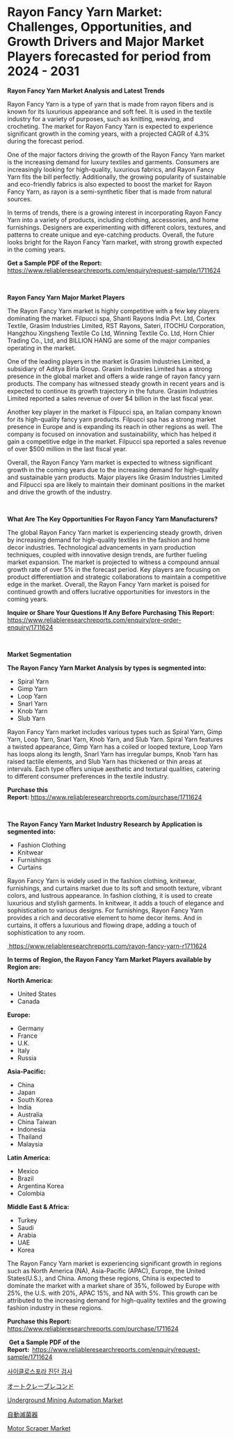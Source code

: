 <p><h1>Rayon Fancy Yarn Market: Challenges, Opportunities, and Growth Drivers and Major Market Players forecasted for period from 2024 - 2031</h1></p><p><strong>Rayon Fancy Yarn Market Analysis and Latest Trends</strong></p>
<p><p>Rayon Fancy Yarn is a type of yarn that is made from rayon fibers and is known for its luxurious appearance and soft feel. It is used in the textile industry for a variety of purposes, such as knitting, weaving, and crocheting. The market for Rayon Fancy Yarn is expected to experience significant growth in the coming years, with a projected CAGR of 4.3% during the forecast period.</p><p>One of the major factors driving the growth of the Rayon Fancy Yarn market is the increasing demand for luxury textiles and garments. Consumers are increasingly looking for high-quality, luxurious fabrics, and Rayon Fancy Yarn fits the bill perfectly. Additionally, the growing popularity of sustainable and eco-friendly fabrics is also expected to boost the market for Rayon Fancy Yarn, as rayon is a semi-synthetic fiber that is made from natural sources.</p><p>In terms of trends, there is a growing interest in incorporating Rayon Fancy Yarn into a variety of products, including clothing, accessories, and home furnishings. Designers are experimenting with different colors, textures, and patterns to create unique and eye-catching products. Overall, the future looks bright for the Rayon Fancy Yarn market, with strong growth expected in the coming years.</p></p>
<p><strong>Get a Sample PDF of the Report:&nbsp;</strong> <a href="https://www.reliableresearchreports.com/enquiry/request-sample/1711624">https://www.reliableresearchreports.com/enquiry/request-sample/1711624</a></p>
<p>&nbsp;</p>
<p><strong>Rayon Fancy Yarn Major Market Players</strong></p>
<p><p>The Rayon Fancy Yarn market is highly competitive with a few key players dominating the market. Filpucci spa, Shanti Rayons India Pvt. Ltd, Cortex Textile, Grasim Industries Limited, RST Rayons, Sateri, ITOCHU Corporation, Hangzhou Xingsheng Textile Co Ltd, Winning Textile Co. Ltd, Horn Chier Trading Co., Ltd, and BILLION HANG are some of the major companies operating in the market.</p><p>One of the leading players in the market is Grasim Industries Limited, a subsidiary of Aditya Birla Group. Grasim Industries Limited has a strong presence in the global market and offers a wide range of rayon fancy yarn products. The company has witnessed steady growth in recent years and is expected to continue its growth trajectory in the future. Grasim Industries Limited reported a sales revenue of over $4 billion in the last fiscal year.</p><p>Another key player in the market is Filpucci spa, an Italian company known for its high-quality fancy yarn products. Filpucci spa has a strong market presence in Europe and is expanding its reach in other regions as well. The company is focused on innovation and sustainability, which has helped it gain a competitive edge in the market. Filpucci spa reported a sales revenue of over $500 million in the last fiscal year.</p><p>Overall, the Rayon Fancy Yarn market is expected to witness significant growth in the coming years due to the increasing demand for high-quality and sustainable yarn products. Major players like Grasim Industries Limited and Filpucci spa are likely to maintain their dominant positions in the market and drive the growth of the industry.</p></p>
<p>&nbsp;</p>
<p><strong>What Are The Key Opportunities For Rayon Fancy Yarn Manufacturers?</strong></p>
<p><p>The global Rayon Fancy Yarn market is experiencing steady growth, driven by increasing demand for high-quality textiles in the fashion and home decor industries. Technological advancements in yarn production techniques, coupled with innovative design trends, are further fueling market expansion. The market is projected to witness a compound annual growth rate of over 5% in the forecast period. Key players are focusing on product differentiation and strategic collaborations to maintain a competitive edge in the market. Overall, the Rayon Fancy Yarn market is poised for continued growth and offers lucrative opportunities for investors in the coming years.</p></p>
<p><strong>Inquire or Share Your Questions If Any Before Purchasing This Report:</strong> <a href="https://www.reliableresearchreports.com/enquiry/pre-order-enquiry/1711624">https://www.reliableresearchreports.com/enquiry/pre-order-enquiry/1711624</a></p>
<p>&nbsp;</p>
<p><strong>Market Segmentation</strong></p>
<p><strong>The Rayon Fancy Yarn Market Analysis by types is segmented into:</strong></p>
<p><ul><li>Spiral Yarn</li><li>Gimp Yarn</li><li>Loop Yarn</li><li>Snarl Yarn</li><li>Knob Yarn</li><li>Slub Yarn</li></ul></p>
<p><p>Rayon Fancy Yarn market includes various types such as Spiral Yarn, Gimp Yarn, Loop Yarn, Snarl Yarn, Knob Yarn, and Slub Yarn. Spiral Yarn features a twisted appearance, Gimp Yarn has a coiled or looped texture, Loop Yarn has loops along its length, Snarl Yarn has irregular bumps, Knob Yarn has raised tactile elements, and Slub Yarn has thickened or thin areas at intervals. Each type offers unique aesthetic and textural qualities, catering to different consumer preferences in the textile industry.</p></p>
<p><strong>Purchase this Report:&nbsp;</strong><a href="https://www.reliableresearchreports.com/purchase/1711624">https://www.reliableresearchreports.com/purchase/1711624</a></p>
<p>&nbsp;</p>
<p><strong>The Rayon Fancy Yarn Market Industry Research by Application is segmented into:</strong></p>
<p><ul><li>Fashion Clothing</li><li>Knitwear</li><li>Furnishings</li><li>Curtains</li></ul></p>
<p><p>Rayon Fancy Yarn is widely used in the fashion clothing, knitwear, furnishings, and curtains market due to its soft and smooth texture, vibrant colors, and lustrous appearance. In fashion clothing, it is used to create luxurious and stylish garments. In knitwear, it adds a touch of elegance and sophistication to various designs. For furnishings, Rayon Fancy Yarn provides a rich and decorative element to home decor items. And in curtains, it offers a luxurious and flowing drape, adding a touch of sophistication to any room.</p></p>
<p><a href="https://www.reliableresearchreports.com/rayon-fancy-yarn-r1711624">&nbsp;https://www.reliableresearchreports.com/rayon-fancy-yarn-r1711624</a></p>
<p><strong>In terms of Region, the Rayon Fancy Yarn Market Players available by Region are:</strong></p>
<p>
    <p> <strong> North America: </strong>
        <ul>
            <li>United States</li>
            <li>Canada</li>
        </ul>
        </p> 
    <p> <strong> Europe: </strong>
        <ul>
            <li>Germany</li>
            <li>France</li>
            <li>U.K.</li>
            <li>Italy</li>
            <li>Russia</li>
        </ul>
        </p> 
    <p> <strong> Asia-Pacific: </strong>
        <ul>
            <li>China</li>
            <li>Japan</li>
            <li>South Korea</li>
            <li>India</li>
            <li>Australia</li>
            <li>China Taiwan</li>
            <li>Indonesia</li>
            <li>Thailand</li>
            <li>Malaysia</li>
        </ul>
        </p> 
    <p> <strong> Latin America: </strong>
        <ul>
            <li>Mexico</li>
            <li>Brazil</li>
            <li>Argentina Korea</li>
            <li>Colombia</li>
        </ul>
        </p> 
    <p> <strong> Middle East & Africa: </strong>
        <ul>
            <li>Turkey</li>
            <li>Saudi</li>
            <li>Arabia</li>
            <li>UAE</li>
            <li>Korea</li>
        </ul>
    </p>
    </p>
<p><p>The Rayon Fancy Yarn market is experiencing significant growth in regions such as North America (NA), Asia-Pacific (APAC), Europe, the United States(U.S.), and China. Among these regions, China is expected to dominate the market with a market share of 35%, followed by Europe with 25%, the U.S. with 20%, APAC 15%, and NA with 5%. This growth can be attributed to the increasing demand for high-quality textiles and the growing fashion industry in these regions.</p></p>
<p><strong>Purchase this Report: </strong><a href="https://www.reliableresearchreports.com/purchase/1711624">https://www.reliableresearchreports.com/purchase/1711624</a></p>
<p>&nbsp;<strong>Get a Sample PDF of the Report:&nbsp;&nbsp;</strong><a href="https://www.reliableresearchreports.com/enquiry/request-sample/1711624">https://www.reliableresearchreports.com/enquiry/request-sample/1711624</a></p>
<p><strong></strong></p>
<p><p><a href="https://github.com/johneahan44556754/Market-Research-Report-List-1/blob/main/6094014110437.md">사이클로스포라 진단 검사</a></p><p><a href="https://github.com/hwbcz413288296/Market-Research-Report-List-2/blob/main/3300626126933.md">オートクレーブレコンド</a></p><p><a href="https://github.com/cameroneffertz/Market-Research-Report-List-1/blob/main/underground-mining-automation-market.md">Underground Mining Automation Market</a></p><p><a href="https://github.com/efcvopdgkdx128/Market-Research-Report-List-2/blob/main/7079886126932.md">自動滅菌器</a></p><p><a href="https://github.com/mbisetmhermsr/Market-Research-Report-List-2/blob/main/motor-scraper-market.md">Motor Scraper Market</a></p></p>